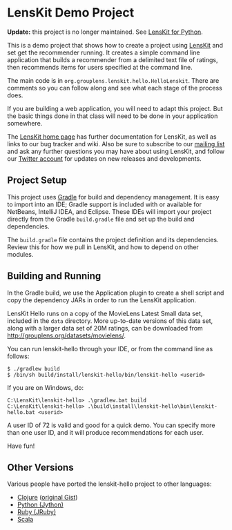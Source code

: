 # LensKit Demo Project

**Update:** this project is no longer maintained. See [LensKit for Python](https://lkpy.lenskit.org).

This is a demo project that shows how to create a project using [LensKit][] and set
get the recommender running.  It creates a simple command line application that
builds a recommender from a delimited text file of ratings, then recommends items
for users specified at the command line.

The main code is in `org.grouplens.lenskit.hello.HelloLenskit`. There are comments
so you can follow along and see what each stage of the process does.

If you are building a web application, you will need to adapt this project. But the
basic things done in that class will need to be done in your application somewhere.

The [LensKit home page][LensKit] has further documentation for LensKit, as well as
links to our bug tracker and wiki. Also be sure to subscribe to our [mailing list][]
and ask any further questions you may have about using LensKit, and follow our
[Twitter account][LensKitRS] for updates on new releases and developments.

## Project Setup

This project uses [Gradle][gradle] for build and dependency management. It is
easy to import into an IDE; Gradle support is included with or available for
NetBeans, IntelliJ IDEA, and Eclipse.  These IDEs will import your project directly
from the Gradle `build.gradle` file and set up the build and dependencies.

The `build.gradle` file contains the project definition and its dependencies. Review
this for how we pull in LensKit, and how to depend on other modules.

## Building and Running

In the Gradle build, we use the Application plugin to create a shell script and copy
the dependency JARs in order to run the LensKit application.

LensKit Hello runs on a copy of the MovieLens Latest Small data set, included in the `data` directory.
More up-to-date versions of this data set, along with a larger data set of 20M ratings, can be downloaded
from <http://grouplens.org/datasets/movielens/>.

You can run lenskit-hello through your IDE, or from the command line
as follows:

    $ ./gradlew build
    $ /bin/sh build/install/lenskit-hello/bin/lenskit-hello <userid>
    
If you are on Windows, do:

    C:\LensKit\lenskit-hello> .\gradlew.bat build
    C:\LensKit\lenskit-hello> .\build\install\lenskit-hello\bin\lenskit-hello.bat <userid>

A user ID of 72 is valid and good for a quick demo.  You can specify more than one user ID, and it will
produce recommendations for each user.

Have fun!

[LensKit]: http://lenskit.org
[gradle]: http://gradle.org
[mailing list]: https://wwws.cs.umn.edu/mm-cs/listinfo/lenskit
[LensKitRS]: http://twitter.com/LensKitRS

## Other Versions

Various people have ported the lenskit-hello project to other languages:

- [Clojure](https://github.com/dcj/clj-lenskit-hello) ([original Gist](https://gist.github.com/llasram/6472144))
- [Python (Jython)](http://pastie.org/8298159)
- [Ruby (JRuby)](https://gist.github.com/joshjordan/6446324)
- [Scala](https://github.com/matt-thomson/lenskit-hello-scala/)
